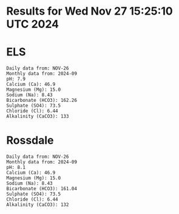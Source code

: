 # Results for Wed Nov 27 15:25:10 UTC 2024
# ELS
```
Daily data from: NOV-26
Monthly data from: 2024-09
pH: 7.9
Calcium (Ca): 46.9
Magnesium (Mg): 15.0
Sodium (Na): 8.43
Bicarbonate (HCO3): 162.26
Sulphate (SO4): 73.5
Chloride (Cl): 6.44
Alkalinity (CaCO3): 133
```
# Rossdale
```
Daily data from: NOV-26
Monthly data from: 2024-09
pH: 8.1
Calcium (Ca): 46.9
Magnesium (Mg): 15.0
Sodium (Na): 8.43
Bicarbonate (HCO3): 161.04
Sulphate (SO4): 73.5
Chloride (Cl): 6.44
Alkalinity (CaCO3): 132
```
